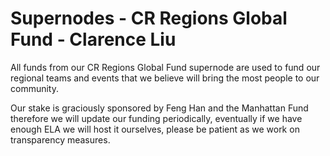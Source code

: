 
# Supernodes - CR Regions Global Fund - Clarence Liu

All funds from our CR Regions Global Fund supernode are used to fund our regional teams 
and events that we believe will bring the most people to our community.

Our stake is graciously sponsored by Feng Han and the Manhattan Fund therefore we will update
our funding periodically, eventually if we have enough ELA we will host it ourselves, please be
patient as we work on transparency measures.
